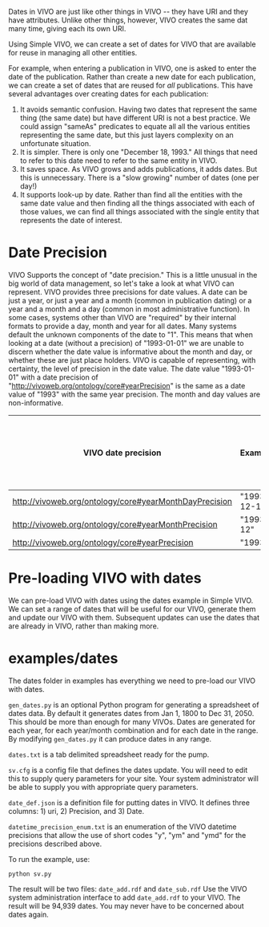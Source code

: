 Dates in VIVO are just like other things in VIVO -- they have URI and they have attributes.  Unlike other things, however, VIVO creates the same dat many time, giving each its own URI.

Using Simple VIVO, we can create a set of dates for VIVO that are available for reuse in managing all other entities.

For example, when entering a publication in VIVO, one is asked to enter the date of the publication.  Rather than create a new date for each publication, we can create a set of dates that are reused for *all* publications.  This have several advantages over creating dates for each publication:

1.  It avoids semantic confusion.  Having two dates that represent the same thing (the same date) but have different URI is not a best practice.  We could assign "sameAs" predicates to equate all all the various entities representing the same date, but this just layers complexity on an unfortunate situation.
1.  It is simpler.  There is only one "December 18, 1993."  All things that need to refer to this date need to refer to the same entity in VIVO.
1.  It saves space.  As VIVO grows and adds publications, it adds dates.  But this is unnecessary.  There is a "slow growing" number of dates (one per day!)
1.  It supports look-up by date.  Rather than find all the entities with the same date value and then finding all the things associated with each of those values, we can find all things associated with the single entity that represents the date of interest.

# Date Precision

VIVO Supports the concept of "date precision."  This is a little unusual in the big world of data management, so let's take a look at what VIVO can represent.  VIVO provides three precisions for date values.  A date can be just a year, or just a year and a month (common in publication dating) or a year and a month and a day (common in most administrative function).  In some cases, systems other than VIVO are "required" by their internal formats to provide a day, month and year for all dates.  Many systems default the unknown components of the date to "1".  This means that when looking at a date (without a precision) of "1993-01-01" we are unable to discern whether the date value is informative about the month and day, or whether these are just place holders.  VIVO is capable of representing, with certainty, the level of precision in the date value.  The date value "1993-01-01" with a date precision of "<http://vivoweb.org/ontology/core#yearPrecision>" is the same as a date value of "1993" with the same year precision.  The month and day values are non-informative.

| VIVO date precision | Example| Since Jan 1, 1800  until Dec 31, 2050|
----------------------|--------|-------------------|
| <http://vivoweb.org/ontology/core#yearMonthDayPrecision> | "1993-12-18" |91,676 |
| <http://vivoweb.org/ontology/core#yearMonthPrecision>    | "1993-12"    | 3,012 |
| <http://vivoweb.org/ontology/core#yearPrecision>         | "1993"       | 251 |

# Pre-loading VIVO with dates

We can pre-load VIVO with dates using the dates example in Simple VIVO.  We can set a range of dates that will be useful for our VIVO, generate them and update our VIVO with them.  Subsequent updates can use the dates that are already in VIVO, rather than making more.

# examples/dates

The dates folder in examples has everything we need to pre-load our VIVO with dates.  

`gen_dates.py` is an optional Python program for generating a spreadsheet of dates data.  By default it generates dates from Jan 1, 1800 to Dec 31, 2050.  This should be more than enough for many VIVOs.  Dates are generated for each year, for each year/month combination and for each date in the range.  By modifying `gen_dates.py` it can produce dates in any range.

`dates.txt` is a tab delimited spreadsheet ready for the pump.

`sv.cfg` is a config file that defines the dates update.  You will need to edit this to supply query parameters for your site.  Your system administrator will be able to supply you with appropriate query parameters.

`date_def.json` is a definition file for putting dates in VIVO.  It defines three columns: 1) uri, 2) Precision, and 3) Date.

`datetime_precision_enum.txt` is an enumeration of the VIVO datetime precisions that allow the use of short codes "y", "ym" and "ymd" for the precisions described above.

To run the example, use:

```
python sv.py
```

The result will be two files: `date_add.rdf` and `date_sub.rdf`  Use the VIVO system administration interface to add `date_add.rdf` to your VIVO.  The result will be 94,939 dates.  You may never have to be concerned about dates again.

